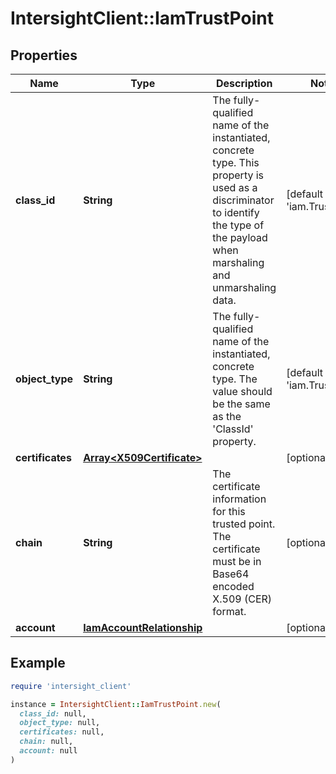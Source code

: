 # IntersightClient::IamTrustPoint

## Properties

| Name | Type | Description | Notes |
| ---- | ---- | ----------- | ----- |
| **class_id** | **String** | The fully-qualified name of the instantiated, concrete type. This property is used as a discriminator to identify the type of the payload when marshaling and unmarshaling data. | [default to &#39;iam.TrustPoint&#39;] |
| **object_type** | **String** | The fully-qualified name of the instantiated, concrete type. The value should be the same as the &#39;ClassId&#39; property. | [default to &#39;iam.TrustPoint&#39;] |
| **certificates** | [**Array&lt;X509Certificate&gt;**](X509Certificate.md) |  | [optional] |
| **chain** | **String** | The certificate information for this trusted point. The certificate must be in Base64 encoded X.509 (CER) format. | [optional] |
| **account** | [**IamAccountRelationship**](IamAccountRelationship.md) |  | [optional] |

## Example

```ruby
require 'intersight_client'

instance = IntersightClient::IamTrustPoint.new(
  class_id: null,
  object_type: null,
  certificates: null,
  chain: null,
  account: null
)
```

